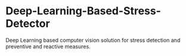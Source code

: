 # Deep-Learning-Based-Stress-Detector
Deep Learning based computer vision solution for stress detection and preventive and reactive measures.
